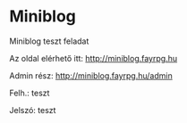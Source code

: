 # Miniblog
Miniblog teszt feladat

Az oldal elérhető itt: http://miniblog.fayrpg.hu

Admin rész: http://miniblog.fayrpg.hu/admin

Felh.: teszt

Jelszó: teszt

